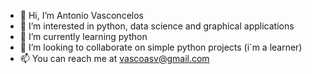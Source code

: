 - 👋 Hi, I’m Antonio Vasconcelos
- 👀 I’m interested in python, data science and graphical applications
- 🌱 I’m currently learning python
- 💞️ I’m looking to collaborate on simple python projects (i´m a learner)
- 📫 You can reach me at vascoasv@gmail.com

<!---
vascoasv/vascoasv is a ✨ special ✨ repository because its `README.md` (this file) appears on your GitHub profile.
You can click the Preview link to take a look at your changes.
--->
